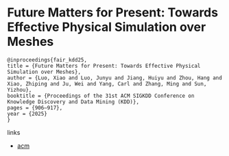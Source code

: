 # Future Matters for Present: Towards Effective Physical Simulation over Meshes

```
@inproceedings{fair_kdd25,
title = {Future Matters for Present: Towards Effective Physical Simulation over Meshes},
author = {Luo, Xiao and Luo, Junyu and Jiang, Huiyu and Zhou, Hang and Xiao, Zhiping and Ju, Wei and Yang, Carl and Zhang, Ming and Sun, Yizhou},
booktitle = {Proceedings of the 31st ACM SIGKDD Conference on Knowledge Discovery and Data Mining (KDD)},
pages = {906–917},
year = {2025}
}
```

links
- [acm](https://dl.acm.org/doi/10.1145/3690624.3709340)
